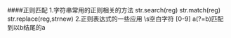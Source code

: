 ####正则匹配
1.字符串常用的正则相关的方法
    str.search(reg)
    str.match(reg)
    str.replace(reg,strnew)
2.正则表达式的一些应用
    \s空白字符
    [0-9]
    a(?=b)匹配到以b结尾的a